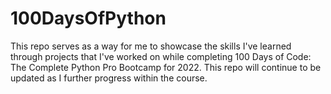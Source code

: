 # 100DaysOfPython

This repo serves as a way for me to showcase the skills I've learned through projects that I've worked on while
completing 100 Days of Code: The Complete Python Pro Bootcamp for 2022. This repo will continue to be updated as I
further progress within the course.
